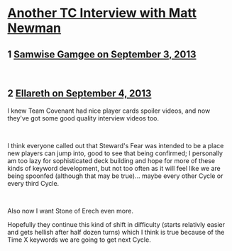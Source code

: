 # [Another TC Interview with Matt Newman](https://community.fantasyflightgames.com/topic/89732-another-tc-interview-with-matt-newman/)

## 1 [Samwise Gamgee on September 3, 2013](https://community.fantasyflightgames.com/topic/89732-another-tc-interview-with-matt-newman/?do=findComment&comment=856850)

 

## 2 [Ellareth on September 4, 2013](https://community.fantasyflightgames.com/topic/89732-another-tc-interview-with-matt-newman/?do=findComment&comment=857194)

I knew Team Covenant had nice player cards spoiler videos, and now they've got some good quality interview videos too.

 

I think everyone called out that Steward's Fear was intended to be a place new players can jump into, good to see that being confirmed; I personally am too lazy for sophisticated deck building and hope for more of these kinds of keyword development, but not too often as it will feel like we are being spoonfed (although that may be true)... maybe every other Cycle or every third Cycle.

 

Also now I want Stone of Erech even more.

Hopefully they continue this kind of shift in difficulty (starts relativly easier and gets hellish after half dozen turns) which I think is true because of the Time X keywords we are going to get next Cycle.

